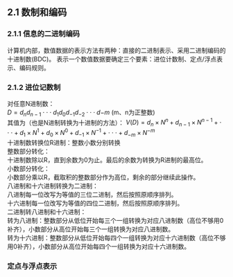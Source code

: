 ## 2.1 数制和编码
### 2.1.1 信息的二进制编码
计算机内部，数值数据的表示方法有两种：直接的二进制表示、采用二进制编码的十进制数(BDC)。
表示一个数值数据要确定三个要素：进位计数制、定点/浮点表示、编码规则。   
### 2.1.2 进位记数制
对任意N进制数：   
$D=d_{n}d_{n-1} \cdot \cdot \cdot d_{1}d_{0}d_{-1}d_{-2} \cdot \cdot \cdot d{-m}$  (m、n为正整数)    
其值为（也是N进制转换为十进制的方法）：
$V(D)=d_{n} \times N^{n} + d_{n-1} \times N^{n-1} + \cdot \cdot \cdot + d_{1} \times N^{1} + d_{0} \times N^{0} + d_{-1} \times N^{-1} + \cdot \cdot \cdot + d_{-m} \times N^{-m}$   
十进制数转换位R进制：整数小数分别转换   
整数部分转化：    
十进制数除以R，直到余数为0为止。最后的余数为转换为R进制的最高位。    
小数部分转化：    
小数部分乘以R，截取积的整数部分作为高位，剩余的部分继续此操作。   
八进制和十六进制转换为二进制：    
八进制每一位改写为等值的三位二进制，然后按照原顺序排列。    
十六进制每一位改写为等值的四位二进制，然后按照原顺序排列。    
二进制转八进制和十六进制：    
转为八进制：整数部分从低位开始每三个一组转换为对应八进制数（高位不够用0补齐），小数部分从高位开始每三个一组转换为对应八进制数。    
转为十六进制：整数部分从低位开始每四个一组转换为对应十六进制数（高位不够用0补齐），小数部分从高位开始每四个一组转换为对应十六进制数。   
### 定点与浮点表示